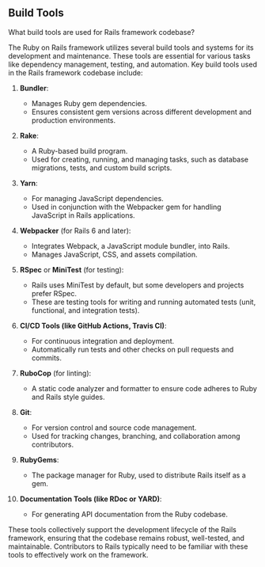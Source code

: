 ## Build Tools

What build tools are used for Rails framework codebase?

The Ruby on Rails framework utilizes several build tools and systems for its development and maintenance. These tools are essential for various tasks like dependency management, testing, and automation. Key build tools used in the Rails framework codebase include:

1. **Bundler**:
   - Manages Ruby gem dependencies.
   - Ensures consistent gem versions across different development and production environments.

2. **Rake**:
   - A Ruby-based build program.
   - Used for creating, running, and managing tasks, such as database migrations, tests, and custom build scripts.

3. **Yarn**:
   - For managing JavaScript dependencies.
   - Used in conjunction with the Webpacker gem for handling JavaScript in Rails applications.

4. **Webpacker** (for Rails 6 and later):
   - Integrates Webpack, a JavaScript module bundler, into Rails.
   - Manages JavaScript, CSS, and assets compilation.

5. **RSpec** or **MiniTest** (for testing):
   - Rails uses MiniTest by default, but some developers and projects prefer RSpec.
   - These are testing tools for writing and running automated tests (unit, functional, and integration tests).

6. **CI/CD Tools (like GitHub Actions, Travis CI)**:
   - For continuous integration and deployment.
   - Automatically run tests and other checks on pull requests and commits.

7. **RuboCop** (for linting):
   - A static code analyzer and formatter to ensure code adheres to Ruby and Rails style guides.

8. **Git**:
   - For version control and source code management.
   - Used for tracking changes, branching, and collaboration among contributors.

9. **RubyGems**:
   - The package manager for Ruby, used to distribute Rails itself as a gem.

10. **Documentation Tools (like RDoc or YARD)**:
    - For generating API documentation from the Ruby codebase.

These tools collectively support the development lifecycle of the Rails framework, ensuring that the codebase remains robust, well-tested, and maintainable. Contributors to Rails typically need to be familiar with these tools to effectively work on the framework.
